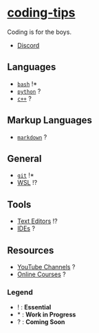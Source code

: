 # [coding-tips](https://suasuasuasuasua.github.io/coding-tips/)

Coding is for the boys.

- [Discord](https://discord.gg/G8CUV5W6Km)

## Languages

- [`bash`](bash/) !*
- [`python`](python/) ?
- [`c++`](cpp/) ?

## Markup Languages

- [`markdown`](md/) ?

## General

- [`git`](git/) !*
- [WSL](wsl/) !?

## Tools

- [Text Editors](texteditors/) !?
- [IDEs](ides/) ?

## Resources

- [YouTube Channels](youtube/) ?
- [Online Courses](onlinecourses/) ?


### Legend

- !   : **Essential**
- \*  : **Work in Progress**
- ?   : **Coming Soon**

